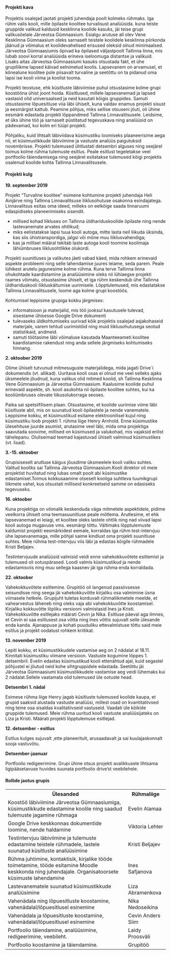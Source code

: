  #### Projekti kava

Projektis osalejad jaotati projekti juhendaja poolt kolmeks rühmaks. Iga rühm valis kooli, mille õpilaste koolitee turvalisust analüüsida. kuna teiste gruppide valikud kaldusid kesklinna koolide kasuks, jäi teise grupi valikusõelale Järveotsa Gümnaasium. Esialgu arutuse all olev Vene Kesklinna Gümnaasium oleks sarnaselt teistele koolidele kesklinna piirkonda jäänud ja võimalus et koolidevahelised erisused oleksid olnud minimaalsed. Järveotsa Gümnaasiumis õpivad ka õpilased väljastpoolt Tallinna linna, mis lubab soovi korral analüüsida erineva iseloomuga distantse ja valikuid. Lisaks aitas Järveotsa Gümnaasiumi kasuks otsustada fakt, et ühe grupiliikme lapsed käivad eelnimetud koolis. Lapsevanem on arvamusel, et kõnealune koolitee pole piisavalt turvaline ja seetõttu on ta pidanud oma lapsi ise kooli viima ja koolist tooma.

Projekti teostuse, ehk küsitluste läbiviimise puhul otsustasime kolme grupi koostööna ühist joont hoida. Küsitlused, millele lapsevanemad ja lapsed vastasid olid universaalsed ja neid kasutati kõigis gruppides. Samuti otsustasime lõpuesitluse viia läbi ühiselt, kuna valdav enamus projekti sisust ja eesmärgist kattub. Peamine põhjus, miks sellise otsuseni jõuti, oli ühine eesmärk edastada projekti lõppandmed Tallinna Linnavalitsusele. Leidsime, et üks ühine töö ja sarnaselt püstitatud tegevuskava ning analüüsid on pädevamad, kui kolm eri tüüpi  projekti.

Põhjaliku, kuid lihtsalt läbiviidava küsimustiku loomiseks plaaneerisime aega nii, et küsimustikkude läbiviimine ja vastuste analüüs paigutuksid novembrisse. Projekti tulemused ühtlustati detsembri alguses ning seejärel toimus kolme rühma tulemuste esitlus. Peale esitlust tegeletakse veel portfoolio täiendamisega  ning seejärel esitatakse tulemused kõigi projektis osalenud koolide kohta Tallinna Linnavalitsusele.

#### Projekti kulg

**19. september 2019**

Projekt “Turvaline koolitee” esimene kohtumine projekti juhendaja Heli Ainjärve ning Tallinna Linnavalitsuse liiklusohutuse osakonna esindajatega. Linnavalitsus esitas oma ideed, milleks on eelkõige saada linnaruumi edaspidiseks planeerimiseks sisendit.

- millised kohad liikluses on Tallinna üldhariduskoolide õpilaste ning nende lastevanemate arvates ohtlikud;
- miks eelistatakse lapsi tuua kooli autoga, mitte lasta neil liikuda üksinda, kas siis ühistranspordiga, jalgsi või mõne muu liiklusvahendiga;
- kas ja millisel määral tekitab laste autoga kooli toomine koolimaja lähiümbruses liiklusohtlikke olukordi.

Projekti suunitluses ja valikutes jäeti vabad käed, mida rohkem erinevaid aspekte probleemi ning selle lahendamise juures leiame, seda parem. Peale lühikest arutelu jagunesime kolme rühma. Kuna terve Tallinna linna ohukohtade kaardistamine ja analüüsimine oleks nii lühiaegse projekti raames võimatu, otsustasime ühiselt, et iga rühm keskendub ühe Tallinna üldhariduskooli liikluskäitumise uurimisele. Lõpptulemused, mis edastatakse Tallinna Linnavalitsusele, loome aga kolme grupi koostöös.

Kohtumisel leppisime grupiga kokku järgmises:

- informatsioon ja materjalid, mis töö jooksul kasutusele tulevad, sisestame ühisesse Google Drive dokumenti
- tulevaseks üldkohtumiseks uurivad kõik projektis osalejad asjakohaseid materjale, varem tehtud uurimistöid ning muid liiklusohutusega seotud statistikaid, andmeid.
- samuti töötasime läbi võimaluse kasutada Maanteeameti koolitee kaardistamise rakendust ning anda sellele järgmiseks kohtumiseks hinnang.

**2. oktoober 2019**

Olime ühiselt tutvunud mitmesuguste materjalidega, mida jagati Drive´i dokumendis (vt. allikad). Uuritava kooli osas ei olnud me veel selleks ajaks üksmeelele jõudnud, kuna valikus olid mitmed koolid, sh Tallinna Kesklinna Vene Gümnaasium ja Järveotsa Gümnaasium. Kaalusime koolide puhul erinevaid aspekte, sh. kooli asukohta nii õpilaste koolitee suhtes, kui ka kooliümbruses olevate liikusolukorraga seoses.

Paika sai spetsiifilisem plaan. Otsustasime, et koolide uurimise viime läbi küsitluste abil, mis on suunatud kooli õpilastele ja nende vanematele. Leppisime kokku, et küsimustikud esitame elektroonilisel kujul ning küsimustiku loob projekti 1. rühma liige Henry Arnhold. Enne küsimustike ülesehituse juurde asumist, arutasime veel läbi, mida oma projektiga saavutada soovime, millised on küsimused ja valukohad, mis vajaksid erilist tähelepanu. Oluliseimad teemad  kajastuvad ühiselt valminud küsimustikes (vt. lisad).

**3.-15. oktoober**

Grupisiseselt arutluse käigus jõusdime üksmeelele kooli valiku suhtes. Valitud kooliks sai Tallinna Järveotsa Gümnaasium.Kooli direktor oli meie projektist huvitatud ning lubas omalt poolt abi küsimustike edastamisel.Toimus kokkusaamine otseselt kooliga suhtleva tuumikgrupi liikmete vahel, kus otsustati milliseid konkreetseid samme on edasiseks tegevuseks.

**16. oktoober**

Kuna projektiga on võimalik keskenduda väga mitmetele aspektidele, pidime veelkorra ühiselt oma teemasuunitluse peale mõtlema. Arutlesime, et ehk lapsevanemad ei leiagi, et koolitee oleks lastele ohtlik ning nad viivad lapsi kooli autoga mugavuse vms. eesmärgi tõttu. Vältimaks lõpptulemuste kaldumist projekti eesmärkidest eemale, korraldas iga rühm test-intervjuu ühe lapsevanemaga, mille põhjal saime kindlust oma projekti suunitluse suhtes. Meie rühma test-intervjuu viis läbi ja edastas kõigile rühmadele Kristi Beljajev.

Testintervjuude analüüsid valmisid veidi enne vahekokkuvõtete esitlemist ja tulemused oli ootuspärased. Loodi valmis küsimustikud ja nende edastamisviis ning muu sellega kaasnev jäi iga rühma enda korraldada.

**22. oktoober**

Vahekokkuvõtete esitlemine. Grupitöö oli langenud passiivsesse seisundisse ning seega jäi vahekokkuvõtte kirjaliku osa valmimine üsna viimasele hetkele. Grupijuht tuletas korduvalt rühmaliikmetele meelde, et vahearvestus läheneb ning oleks vaja abi vahekokkuvõtte koostamisel. Kirjaliku kokkuvõtte lõpliku versiooni valmistasid Ines ja Kristi. Vahekokkuvõtte esitlejaks määrati Cevin ja Nika. Esitluse päeval aga ilmnes, et Cevin ei saa esitlusest osa võtta ning Ines võttis sujuvalt selle ülesande enda kanda. Ajanappuse ja kohati puuduliku ettevalmistuse tõttu said meie esitlus ja projekt oodatust rohkem kriitikat.

**13. november 2019**

Lepiti kokku, et küsimustikkudele vastamise aeg on  2 nädalat al 18.11. Kinnitati küsimustiku viimane versioon. Vastuste kogumine lõppes 1. detsembril. Evelin edastas küsimustikud kooli ettenähtud ajal, kuid segastel põhjustel ei jõutud neid kohe sihtgruppidele edastada. Seetõttu jäi Järveotsa Gümnaasiumi küsimustikkudele  vastamise aeg veidi lühemaks kui 2 nädalat.Sellele vaatamata olid tulemused üle ootuste head.

**Detsembri 1. nädal**

Esimese rühma liige Henry jagab küsitluste tulemused koolide kaupa, et grupid saaksid  alustada vastuste analüüsi, millest osad on kvantitatiivsed ning teine osa sisaldas kvalitatiivseid vastuseid. Vaadati üle kõikide gruppide tulemused. Meie rühma uuritud kooli vastuste analüüsijateks on Liza ja Kristi. Määrati projekti lõpptulemuse esitlejad.

**12. detsember - esitlus**

Esitlus kulges sujuvalt ,ette planeeritult, arusaadavalt  ja sai kuulajaskonnalt sooja vastuvõtu.

**Detsember-jaanuar**

Portfoolio redigeerimine. Grupi ühine otsus projekti avalikkusele lihtsama ligipääsetavuse huvides suunata portfoolio drive’st veebilehele.

#### Rollide jaotus grupis

<table class="table table-striped">
  <tbody>
    <tr><th width="75%">Ülesanded</th><th>Rühmaliige</th></tr>
    <tr><td>Koostöö läbiviimine Järveotsa Gümnaasiumiga, küsimustikkude edastamine koolile ning saadud tulemuste jagamine rühmaga</td><td>Evelin Alamaa </td></tr>
    <tr><td>Google Drive keskkonnas dokumentide loomine, nende haldamine</td><td>Viktoria Lehter</td></tr>
    <tr><td>Testintervjuu läbiviimine ja tulemuste edastamine teistele rühmadele, lastele suunatud küsitluste analüüsimine</td><td>Kristi Beljajev</td></tr>
    <tr><td>Rühma juhtimine, kontaktisik, kirjalike tööde toimetamine, tööde esitamine Moodle keskkonda ning juhendajale. Organisatoorsete küsimuste lahendamine</td><td>Ines Safjanova</td></tr>
    <tr><td>Lastevanematele suunatud küsimustikkude analüüsimine</td><td>Liza Abramenkova</td></tr>
    <tr><td>Vahenädala ning lõpuesitluste koostamine, vahenädalal/lõpuesitlusel esinemine</td><td>Nika Nedoseikina</td></tr>
    <tr><td>Vahenädala ja lõpuesitluste koostamine, vahenädalal/lõpuesitlusel esinemine</td><td>Cevin Anders Siim</td></tr>
    <tr><td>Portfoolio täiendamine, analüüsimine, redigeerimine, veebileht. </td><td>Laidy Proosväli</td></tr>
    <tr><td>Portfoolio koostamine ja täiendamine. </td><td>Grupitöö</td></tr>
  </tbody>
</table>

